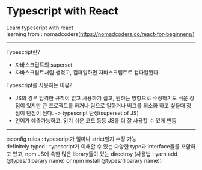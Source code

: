 # Typescript with React

Learn typescript with react  
learning from : nomadcoders(https://nomadcoders.co/react-for-beginners/)
  
---
  
Typescript란?
 - 자바스크립트의 superset
 - 자바스크립트처럼 생겼고, 컴파일하면 자바스크립트로 컴파일된다.
  
  
Typescript를 사용하는 이유?
 - JS의 경우 엄격한 규칙이 없고 사용하기 쉽고, 원하는 방향으로 수정하기도 쉬운 장점이 있지만 큰 프로젝트를 하거나 팀으로 일하거나 버그를 최소화 하고 싶을때 장점이 단점이 된다. -> typescript 탄생(superset of JS)
 - 언어가 예측가능하고, 읽기 쉬운 코드 등등 JS를 더 잘 사용할 수 있게 만듬
  
---
tsconfig rules : typescript가 얼마나 strict할지 수정 가능  
definitely typed : typescript가 이해할 수 있는 다양한 type과 interface들를 포함하고 있고, npm JS에 속한 많은 library들이 있는 directroy (사용법 : yarn add @types/(libarary name) or npm install @types/(libarary name))